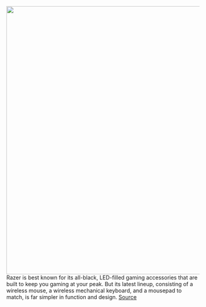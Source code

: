 <img src='https://cdn.vox-cdn.com/thumbor/OphgfoUxY8w4t7u3Ij1PICVMkq4=/0x0:2040x1360/1200x800/filters:focal(857x517:1183x843)/cdn.vox-cdn.com/uploads/chorus_image/image/67232757/cfaulkner_200818_4155_0007.0.0.jpg' width='700px' /><br/>
Razer is best known for its all-black, LED-filled gaming accessories that are built to keep you gaming at your peak. But its latest lineup, consisting of a wireless mouse, a wireless mechanical keyboard, and a mousepad to match, is far simpler in function and design.
<a href='https://www.theverge.com/2020/8/20/21375181/razer-pro-click-type-ergonomic-wireless-mouse-mechanical-keyboard-humanscale'> Source <a/>